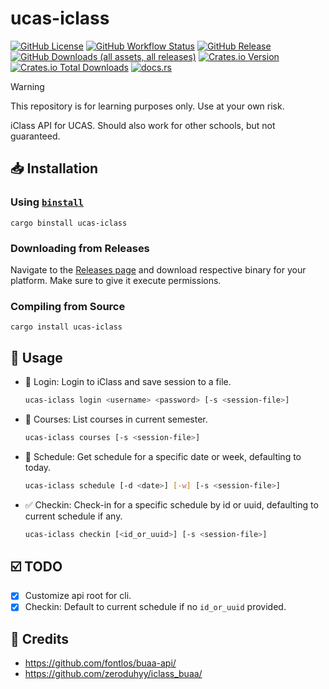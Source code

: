 # ucas-iclass

[![GitHub License](https://img.shields.io/github/license/PRO-2684/ucas-iclass?logo=opensourceinitiative)](https://github.com/PRO-2684/ucas-iclass/blob/main/LICENSE)
[![GitHub Workflow Status](https://img.shields.io/github/actions/workflow/status/PRO-2684/ucas-iclass/release.yml?logo=githubactions)](https://github.com/PRO-2684/ucas-iclass/blob/main/.github/workflows/release.yml)
[![GitHub Release](https://img.shields.io/github/v/release/PRO-2684/ucas-iclass?logo=githubactions)](https://github.com/PRO-2684/ucas-iclass/releases)
[![GitHub Downloads (all assets, all releases)](https://img.shields.io/github/downloads/PRO-2684/ucas-iclass/total?logo=github)](https://github.com/PRO-2684/ucas-iclass/releases)
[![Crates.io Version](https://img.shields.io/crates/v/ucas-iclass?logo=rust)](https://crates.io/crates/ucas-iclass)
[![Crates.io Total Downloads](https://img.shields.io/crates/d/ucas-iclass?logo=rust)](https://crates.io/crates/ucas-iclass)
[![docs.rs](https://img.shields.io/docsrs/ucas-iclass?logo=rust)](https://docs.rs/ucas-iclass)

> [!WARNING]
> This repository is for learning purposes only. Use at your own risk.

iClass API for UCAS. Should also work for other schools, but not guaranteed.

## 📥 Installation

### Using [`binstall`](https://github.com/cargo-bins/cargo-binstall)

```shell
cargo binstall ucas-iclass
```

### Downloading from Releases

Navigate to the [Releases page](https://github.com/PRO-2684/ucas-iclass/releases) and download respective binary for your platform. Make sure to give it execute permissions.

### Compiling from Source

```shell
cargo install ucas-iclass
```

## 📖 Usage

- 🔑 Login: Login to iClass and save session to a file.

    ```bash
    ucas-iclass login <username> <password> [-s <session-file>]
    ```

- 📖 Courses: List courses in current semester.

    ```bash
    ucas-iclass courses [-s <session-file>]
    ```

- 📃 Schedule: Get schedule for a specific date or week, defaulting to today.

    ```bash
    ucas-iclass schedule [-d <date>] [-w] [-s <session-file>]
    ```

- ✅ Checkin: Check-in for a specific schedule by id or uuid, defaulting to current schedule if any.

    ```bash
    ucas-iclass checkin [<id_or_uuid>] [-s <session-file>]
    ```

## ☑️ TODO

- [x] Customize api root for cli.
- [x] Checkin: Default to current schedule if no `id_or_uuid` provided.

## 🎉 Credits

- https://github.com/fontlos/buaa-api/
- https://github.com/zeroduhyy/iclass_buaa/

